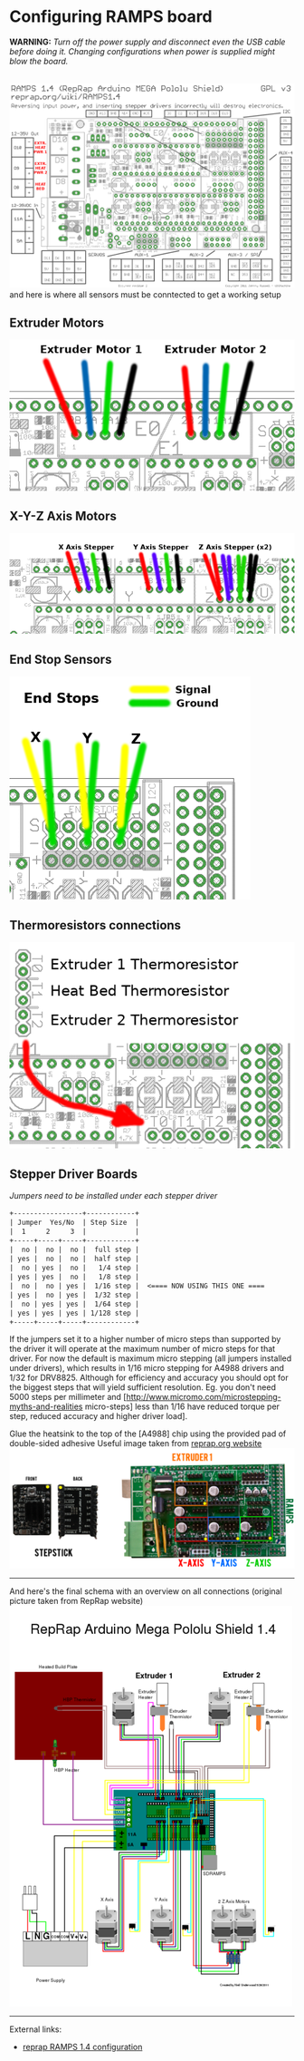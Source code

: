 # Configuring RAMPS board
**WARNING:** _Turn off the power supply and disconnect even the USB cable before doing it. Changing configurations when power is supplied might blow the board._
<br/><br/>

![RAMPS Overview](../RAMPS-1.4-pinout.png)
and here is where all sensors must be conntected to get a working setup

## Extruder Motors
![Extruders Setup](04.ramps.extruders.png)

## X-Y-Z Axis Motors
![Axis Setup](04.ramps.axis.png)

## End Stop Sensors
![End Stop Sensors](04.ramps.endstops.png)

## Thermoresistors connections
![Thermoresistors](04.ramps.thermoresistors.png)

## Stepper Driver Boards
*Jumpers need to be installed under each stepper driver*
```
+-----------------+------------+
| Jumper  Yes/No  | Step Size  |
|  1     2     3  |            |
+-----+-----+-----+------------+
|  no |  no |  no |  full step |
| yes |  no |  no |  half step |
|  no | yes |  no |   1/4 step |
| yes | yes |  no |   1/8 step |
|  no |  no | yes |  1/16 step |  <==== NOW USING THIS ONE ====
| yes |  no | yes |  1/32 step |
|  no | yes | yes |  1/64 step |
| yes | yes | yes | 1/128 step |
+-----+-----+-----+------------+
```
If the jumpers set it to a higher number of micro steps than supported by the driver it will operate at the maximum number of micro steps for that driver.
For now the default is maximum micro stepping (all jumpers installed under drivers), which results in 1/16 micro stepping for A4988 drivers and 1/32 for DRV8825. Although for efficiency and accuracy you should opt for the biggest steps that will yield sufficient resolution. Eg. you don't need 5000 steps per millimeter and [http://www.micromo.com/microstepping-myths-and-realities micro-steps] less than 1/16 have reduced torque per step, reduced accuracy and higher driver load].

Glue the heatsink to the top of the [A4988] chip using the provided pad of double-sided adhesive
Useful image taken from [reprap.org website](http://reprap.org/wiki/Prusa_i3_Rework_Electronics_and_wiring)
![Here's the preview](04.ramps.stepsticks.png)


---
And here's the final schema with an overview on all connections (original picture taken from RepRap website)
![RAMPS Overall](04.ramps.overall.png)


---
External links:
- [reprap RAMPS 1.4 configuration](http://reprap.org/wiki/RAMPS_1.4)

